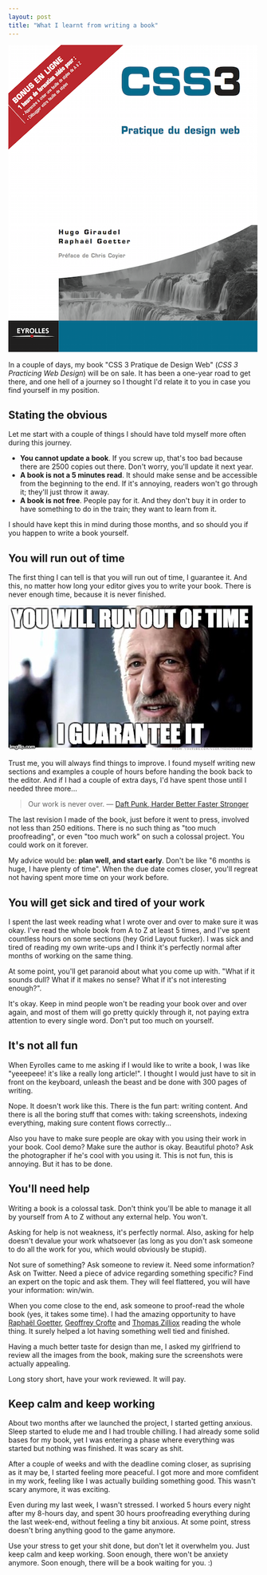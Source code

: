 ```yaml
---
layout: post
title: "What I learnt from writing a book"
---
```


<img src="/images/what-i-learnt-from-writing-a-book__book-cover.png" alt="CSS 3, Pratique du Design Web" class="pull-image--right" />

In a couple of days, my book "CSS 3 Pratique de Design Web" (*CSS 3 Practicing Web Design*) will be on sale. It has been a one-year road to get there, and one hell of a journey so I thought I'd relate it to you in case you find yourself in my position.


## Stating the obvious

Let me start with a couple of things I should have told myself more often during this journey.

* **You cannot update a book**. If you screw up, that's too bad because there are 2500 copies out there. Don't worry, you'll update it next year.
* **A book is not a 5 minutes read**. It should make sense and be accessible from the beginning to the end. If it's annoying, readers won't go through it; they'll just throw it away.
* **A book is not free**. People pay for it. And they don't buy it in order to have something to do in the train; they want to learn from it.

I should have kept this in mind during those months, and so should you if you happen to write a book yourself.

## You will run out of time

The first thing I can tell is that you will run out of time, I guarantee it. And this, no matter how long your editor gives you to write your book. There is never enough time, because it is never finished.

![You will run out of time, I guarantee it.](/images/what-i-learnt-from-writing-a-book__book-meme.jpeg)

Trust me, you will always find things to improve. I found myself writing new sections and examples a couple of hours before handing the book back to the editor. And if I had a couple of extra days, I'd have spent those until I needed three more...

> Our work is never over.
> &mdash; [Daft Punk, Harder Better Faster Stronger](https://www.youtube.com/watch?v=gAjR4_CbPpQ)

The last revision I made of the book, just before it went to press, involved not less than 250 editions. There is no such thing as "too much proofreading", or even "too much work" on such a colossal project. You could work on it forever.

My advice would be: **plan well, and start early**. Don't be like "6 months is huge, I have plenty of time". When the due date comes closer, you'll regreat not having spent more time on your work before.

## You will get sick and tired of your work

I spent the last week reading what I wrote over and over to make sure it was okay. I've read the whole book from A to Z at least 5 times, and I've spent countless hours on some sections (hey Grid Layout fucker). I was sick and tired of reading my own write-ups and I think it's perfectly normal after months of working on the same thing.

At some point, you'll get paranoid about what you come up with. "What if it sounds dull? What if it makes no sense? What if it's not interesting enough?".

It's okay. Keep in mind people won't be reading your book over and over again, and most of them will go pretty quickly through it, not paying extra attention to every single word. Don't put too much on yourself.

## It's not all fun

When Eyrolles came to me asking if I would like to write a book, I was like "yeeepeee! it's like a really long article!". I thought I would just have to sit in front on the keyboard, unleash the beast and be done with 300 pages of writing.

Nope. It doesn't work like this. There is the fun part: writing content. And there is all the boring stuff that comes with: taking screenshots, indexing everything, making sure content flows correctly...

Also you have to make sure people are okay with you using their work in your book. Cool demo? Make sure the author is okay. Beautiful photo? Ask the photographer if he's cool with you using it. This is not fun, this is annoying. But it has to be done.

## You'll need help

Writing a book is a colossal task. Don't think you'll be able to manage it all by yourself from A to Z without any external help. You won't.

Asking for help is not weakness, it's perfectly normal. Also, asking for help doesn't devalue your work whatsoever (as long as you don't ask someone to do all the work for you, which would obviously be stupid).

Not sure of something? Ask someone to review it. Need some information? Ask on Twitter. Need a piece of advice regarding something specific? Find an expert on the topic and ask them. They will feel flattered, you will have your information: win/win.

When you come close to the end, ask someone to proof-read the whole book (yes, it takes some time). I had the amazing opportunity to have [Raphaël Goetter](https://twitter.com/goetter), [Geoffrey Crofte](https://twitter.com/geoffrey_crofte) and [Thomas Zilliox](https://twitter.com/iamtzi) reading the whole thing. It surely helped a lot having something well tied and finished.

Having a much better taste for design than me, I asked my girlfriend to review all the images from the book, making sure the screenshots were actually appealing.

Long story short, have your work reviewed. It will pay.

## Keep calm and keep working

About two months after we launched the project, I started getting anxious. Sleep started to elude me and I had trouble chilling. I had already some solid bases for my book, yet I was entering a phase where everything was started but nothing was finished. It was scary as shit.

After a couple of weeks and with the deadline coming closer, as suprising as it may be, I started feeling more peaceful. I got more and more comfident in my work, feeling like I was actually building something good. This wasn't scary anymore, it was exciting.

Even during my last week, I wasn't stressed. I worked 5 hours every night after my 8-hours day, and spent 30 hours proofreading everything during the last week-end, without feeling a tiny bit anxious. At some point, stress doesn't bring anything good to the game anymore.

Use your stress to get your shit done, but don't let it overwhelm you. Just keep calm and keep working. Soon enough, there won't be anxiety anymore. Soon enough, there will be a book waiting for you. :)
